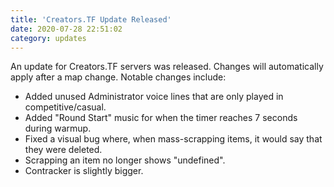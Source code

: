```yaml
---
title: 'Creators.TF Update Released'
date: 2020-07-28 22:51:02
category: updates
---
```


<p>An update for Creators.TF servers was released. Changes will automatically apply after a map change. Notable changes include:</p>
<ul>
	<li>Added unused Administrator voice lines that are only played in competitive/casual.</li>
	<li>Added "Round Start" music for when the timer reaches 7 seconds during warmup.</li>
	<li>Fixed a visual bug where, when mass-scrapping items, it would say that they were deleted.</li>
	<li>Scrapping an item no longer shows "undefined".</li>
	<li>Contracker is slightly bigger.</li>
</ul>
